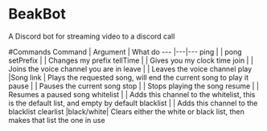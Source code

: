 # BeakBot
A Discord bot for streaming video to a discord call

#Commands
Command | Argument | What do
---         |---|---
ping         | | pong
setPrefix    | | Changes my prefix
tellTime     | | Gives you my clock time
join         | | Joins the voice channel you are in
leave        | | Leaves the voice channel
play         |Song link | Plays the requested song, will end the current song to play it
pause        | | Pauses the current song
stop         | | Stops playing the song
resume       | | Resumes a paused song
whitelist    | | Adds this channel to the whitelist, this is the default list, and empty by default
blacklist    | | Adds this channel to the blacklist
clearlist |black/white| Clears either the white or black list, then makes that list the one in use

